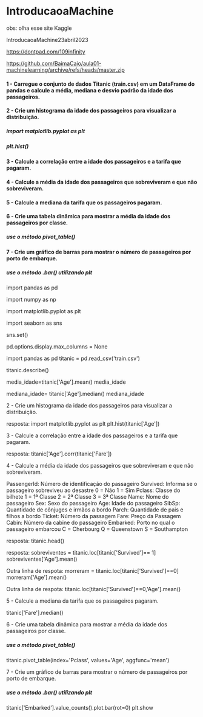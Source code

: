 # IntroducaoaMachine

obs: olha esse site Kaggle

IntroducaoaMachine23abril2023

https://dontpad.com/109infinity

https://github.com/BaimaCaio/aula01-machinelearning/archive/refs/heads/master.zip


#### 1 - Carregue o conjunto de dados Titanic (train.csv) em um DataFrame do pandas e calcule a média, mediana e desvio padrão da idade dos passageiros.

#### 2 - Crie um histograma da idade dos passageiros para visualizar a distribuição.
##### import matplotlib.pyplot as plt
##### plt.hist()

#### 3 - Calcule a correlação entre a idade dos passageiros e a tarifa que pagaram.

#### 4 - Calcule a média da idade dos passageiros que sobreviveram e que não sobreviveram.

#### 5 - Calcule a mediana da tarifa que os passageiros pagaram.

#### 6 - Crie uma tabela dinâmica para mostrar a média da idade dos passageiros por classe.
##### use o método pivot_table()

#### 7 - Crie um gráfico de barras para mostrar o número de passageiros por porto de embarque.
##### use o método .bar() utilizando plt




import pandas as pd

import numpy as np

import matplotlib.pyplot as plt

import seaborn as sns

sns.set()

pd.options.display.max_columns = None

import pandas as pd
titanic = pd.read_csv('train.csv')

titanic.describe()

media_idade=titanic['Age'].mean()
media_idade

mediana_idade= titanic['Age'].median()
mediana_idade

 2 - Crie um histograma da idade dos passageiros para visualizar a distribuição.

resposta:
import matplotlib.pyplot as plt
plt.hist(titanic['Age'])

3 - Calcule a correlação entre a idade dos passageiros e a tarifa que pagaram.

resposta:
titanic['Age'].corr(titanic['Fare'])

 4 - Calcule a média da idade dos passageiros que sobreviveram e que não sobreviveram.
 
PassengerId: Número de identificação do passageiro
Survived: Informa se o passageiro sobreviveu ao desastre
    0 = Não
    1 = Sim
Pclass: Classe do bilhete
    1 = 1ª Classe
    2 = 2ª Classe
    3 = 3ª Classe
Name: Nome do passageiro
Sex: Sexo do passageiro
Age: Idade do passageiro
SibSp: Quantidade de cônjuges e irmãos a bordo
Parch: Quantidade de pais e filhos a bordo
Ticket: Número da passagem
Fare: Preço da Passagem
Cabin: Número da cabine do passageiro
Embarked: Porto no qual o passageiro embarcou
    C = Cherbourg
    Q = Queenstown
    S = Southampton
 
resposta:
titanic.head()

resposta:
sobreviventes = titanic.loc[titanic['Survived']== 1]
sobreviventes['Age'].mean()

Outra linha de respota:
morreram = titanic.loc[titanic['Survived']==0]
morreram['Age'].mean()

Outra linha de respota:
titanic.loc[titanic['Survived']==0,'Age'].mean()



5 - Calcule a mediana da tarifa que os passageiros pagaram.

titanic['Fare'].median()

6 - Crie uma tabela dinâmica para mostrar a média da idade dos passageiros por classe.
##### use o método pivot_table()

titanic.pivot_table(index='Pclass', values='Age', aggfunc='mean')

7 - Crie um gráfico de barras para mostrar o número de passageiros por porto de embarque.
##### use o método .bar() utilizando plt

titanic['Embarked'].value_counts().plot.bar(rot=0)
plt.show


 

